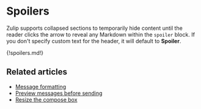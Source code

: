 # Spoilers

Zulip supports collapsed sections to temporarily hide content until
the reader clicks the arrow to reveal any Markdown within the `spoiler` block.
If you don't specify custom text for the header, it will default to **Spoiler**.

{!spoilers.md!}

## Related articles

* [Message formatting](/help/format-your-message-using-markdown)
* [Preview messages before sending](/help/preview-your-message-before-sending)
* [Resize the compose box](/help/resize-the-compose-box)
